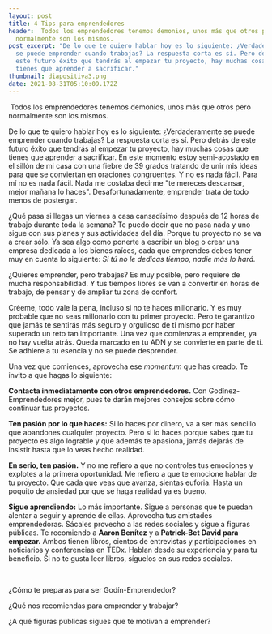 ```yaml
---
layout: post
title: 4 Tips para emprendedores
header:  Todos los emprendedores tenemos demonios, unos más que otros pero
  normalmente son los mismos.
post_excerpt: "De lo que te quiero hablar hoy es lo siguiente: ¿Verdaderamente
  se puede emprender cuando trabajas? La respuesta corta es sí. Pero detrás de
  este futuro éxito que tendrás al empezar tu proyecto, hay muchas cosas que
  tienes que aprender a sacrificar."
thumbnail: diapositiva3.png
date: 2021-08-31T05:10:09.172Z
---
```



 Todos los emprendedores tenemos demonios, unos más que otros pero normalmente son los mismos.

De lo que te quiero hablar hoy es lo siguiente: ¿Verdaderamente se puede emprender cuando trabajas? La respuesta corta es sí. Pero detrás de este futuro éxito que tendrás al empezar tu proyecto, hay muchas cosas que tienes que aprender a sacrificar. En este momento estoy semi-acostado en el sillón de mi casa con una fiebre de 39 grados tratando de unir mis ideas para que se conviertan en oraciones congruentes. Y no es nada fácil. Para mí no es nada fácil. Nada me costaba decirme "te mereces descansar, mejor mañana lo haces". Desafortunadamente, emprender trata de todo menos de postergar.

¿Qué pasa si llegas un viernes a casa cansadísimo después de 12 horas de trabajo durante toda la semana? Te puedo decir que no pasa nada y uno sigue con sus planes y sus actividades del día. Porque tu proyecto no se va a crear sólo. Ya sea algo como ponerte a escribir un blog o crear una empresa dedicada a los bienes raíces, cada que emprendes debes tener muy en cuenta lo siguiente: *Si tú no le dedicas tiempo, nadie más lo hará.*

¿Quieres emprender, pero trabajas? Es muy posible, pero requiere de mucha responsabilidad. Y tus tiempos libres se van a convertir en horas de trabajo, de pensar y de ampliar tu zona de confort.

Créeme, todo vale la pena, incluso si no te haces millonario. Y es muy probable que no seas millonario con tu primer proyecto. Pero te garantizo que jamás te sentirás más seguro y orgulloso de ti mismo por haber superado un reto tan importante. Una vez que comienzas a emprender, ya no hay vuelta atrás. Queda marcado en tu ADN y se convierte en parte de ti. Se adhiere a tu esencia y no se puede desprender.

Una vez que comiences, aprovecha ese *momentum* que has creado. Te invito a que hagas lo siguiente:

**Contacta inmediatamente con otros emprendedores.** Con Godínez-Emprendedores mejor, pues te darán mejores consejos sobre cómo continuar tus proyectos.

**Ten pasión por lo que haces:** Si lo haces por dinero, va a ser más sencillo que abandones cualquier proyecto. Pero si lo haces porque sabes que tu proyecto es algo lograble y que además te apasiona, jamás dejarás de insistir hasta que lo veas hecho realidad.

**En serio, ten pasión.** Y no me refiero a que no controles tus emociones y explotes a la primera oportunidad. Me refiero a que te emocione hablar de tu proyecto. Que cada que veas que avanza, sientas euforia. Hasta un poquito de ansiedad por que se haga realidad ya es bueno.

**Sigue aprendiendo:** Lo más importante. Sigue a personas que te puedan alentar a seguir y aprende de ellas. Aprovecha tus amistades emprendedoras. Sácales provecho a las redes sociales y sigue a figuras públicas. Te recomiendo a **Aaron Benítez** y a **Patrick-Bet David para empezar.** Ambos tienen libros, cientos de entrevistas y participaciones en noticiarios y conferencias en TEDx. Hablan desde su experiencia y para tu beneficio. Si no te gusta leer libros, síguelos en sus redes sociales.

 

¿Cómo te preparas para ser Godín-Emprendedor?

¿Qué nos recomiendas para emprender y trabajar?

¿A qué figuras públicas sigues que te motivan a emprender?
